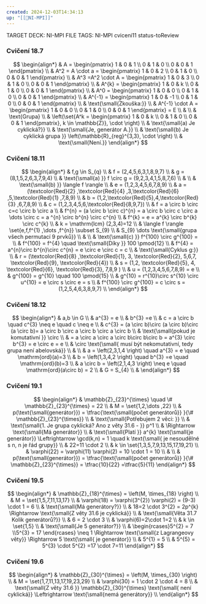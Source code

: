 ```yaml
---
created: 2024-12-03T14:34:13
up: "[[📖NI-MPI]]"
---
```


TARGET DECK: NI-MPI
FILE TAGS: NI-MPI cviceni11 status-toReview

### Cvičení 18.7
<!-- Latex Equation -->
$$
\begin{align*}
& A = \begin{pmatrix} 1 & 0 & 1 \\ 0 & 1 & 0 \\ 0 & 0 & 1 \end{pmatrix} \\
& A^2 = A \cdot a = \begin{pmatrix} 1 & 0 & 2 \\ 0 & 1 & 0 \\ 0 & 0 & 1 \end{pmatrix}  \\
& A^3 =A^2 \cdot A = \begin{pmatrix} 1 & 0 & 3 \\ 0 & 1 & 0 \\ 0 & 0 & 1 \end{pmatrix}  \\
& A^{k} = \begin{pmatrix} 1 & 0 & k \\ 0 & 1 & 0 \\ 0 & 0 & 1 \end{pmatrix}  \\
& A^0 = \begin{pmatrix} 1 & 0 & 0 \\ 0 & 1 & 0 \\ 0 & 0 & 1 \end{pmatrix}  \\
& A^{-1} = \begin{pmatrix} 1 & 0 & -1 \\ 0 & 1 & 0 \\ 0 & 0 & 1 \end{pmatrix}  \\
& \text{\small{Zkouška:}}  \\
& A^{-1} \cdot A = \begin{pmatrix} 1 & 0 & 0 \\ 0 & 1 & 0 \\ 0 & 0 & 1 \end{pmatrix} = E \\
& \\
& \text{Grupa} \\
& \left(\set{A^k = \begin{pmatrix} 1 & 0 & k \\ 0 & 1 & 0 \\ 0 & 0 & 1 \end{pmatrix}, k \in \mathbb{Z}}, \cdot \right) \\
& \text{\small{a) Je cyklická?}} \\
& \text{\small{Je, generátor A.}} \\
& \text{\small{b) Je cyklická grupa }} \left(\mathbb{R}_{reg}^{3,3}, \cdot \right) \\
& \text{\small{Není.}} 
\end{align*}
$$

### Cvičení 18.11
<!-- Latex Equation -->
$$
\begin{align*}
& f,g \in S_{q} \\
& f = (2,4,5,6,3,1,8,9,7) \\
& g = (8,1,5,2,6,3,7,9,4) \\
& \text{\small{a) }} f \circ g = (9,2,3,4,1,5,8,7,6) \\
& \\
& \text{\small{b) }} \langle f \rangle \\
& e = (1,2,3,4,5,6,7,8,9) \\
& a = (\textcolor{Red}{2} ,\textcolor{Red}{4} ,3,\textcolor{Red}{6} ,5,\textcolor{Red}{1} ,7,8,9) \\
& b = (1,2,\textcolor{Red}{5},4,\textcolor{Red}{3} ,6,7,8,9) \\
& c = (1,2,3,4,5,6,\textcolor{Red}{8,9,7}) \\
& f = a \circ b \circ c=c \circ b \circ a \\
& f^{n} = (a \circ b \circ c)^{n} = a \circ b \circ c \circ a \dots \circ c = a ^{n} \circ b^{n} \circ c^{n}  \\
& f^{k} = e = a^{k} \circ b^{k} \circ c^{k}  \\
& k = \mathrm{lcm} (2,3,4)=12 \\
& \langle f \rangle \set{e,f,f^{1} ,\dots ,f^{n}} \subset S_{9} \\
& S_{9} \dots \text{\small{grupa všech permutací 9 prvků}} \\
& \\
& \text{\small{c) }} f^{100} \circ g^{100} =  \\
& f^{100} = f^{4} \quad \text{\small{Díky }} 100 \pmod{12} \\
& f^{4} = a^{n}\circ b^{n}\circ c^{n} = e \circ e \circ c = c \\
& \text{\small{Cyklus g:}}  \\
& r = (\textcolor{Red}{8} ,\textcolor{Red}{1}, 3, \textcolor{Red}{2}, 5,6,7, \textcolor{Red}{9}, \textcolor{Red}{4}) \\
& s = (1,2, \textcolor{Red}{5}, 4, \textcolor{Red}{6}, \textcolor{Red}{3}, 7,8,9 ) \\
& u = (1,2,3,4,5,6,7,8,9) = e \\
& g^{100} = g^{10} \quad 100 \pmod{15} \\
& g^{10} = r^{10}\circ s^{10} \circ u^{10} = e \circ s \circ e = s \\
& f^{100} \circ g^{100} = c \circ s = (1,2,5,4,6,3,8,9,7) \\
\end{align*}
$$

### Cvičení 18.12
<!-- Latex Equation -->
$$
\begin{align*}
& a,b \in G \\
& a^{3} = e \\
& b^{3} =e \\
& c = a \circ b \quad c^{3} \neq e \quad c \neq e \\
& c^{3} =  (a \circ b)\circ (a \circ b)\circ (a \circ b)= a \circ b \circ a \circ b \circ a \circ b \\
& \text{\small{pokud je komutativní }} \circ \\
& = a \circ a \circ a \circ b\circ b\circ b = a^{3} \circ b^{3} = e \circ e = e  \\
& \circ \text{\small{ musí být nekomutativní, tedy grupa není abelovská}} \\
&  \\
& a = \left(2,3,1,4 \right)  \quad a^{3} = e  \quad \mathrm{ord}(a)=3 \\
& b = \left(1,3,4,2 \right) \quad  b^{3} =e  \quad \mathrm{ord}(b)=3  \\
& a \circ b = \left(2,1,4,3 \right) \neq e  \quad \mathrm{ord}(a\circ b) = 2 \\
& G = S_{4} \\
& 
\end{align*}
$$

### Cvičení 19.1
<!-- Latex Equation -->
$$
\begin{align*}
& \mathbb{Z}_{23}^{\times}  \quad \# \mathbb{Z}_{23}^{\times} = 22 \\
& M = \set{1,2,\dots ,22}  \\
& p(\text{\small{generátor}}) = \tfrac{\text{\small{počet generátorů}} }{\# \mathbb{Z}_{23}^{\times}}  \\
& \text{\small{Potřebujem 2 věci: }}  \\
& \text{\small{1. Je grupa cyklická? Ano z věty 31.6 - }} p^1   \\
& \Rightarrow \text{\small{Má generátor}} \\
& \text{\small{Platí }} a^{k} \text{\small{je generátor}} \Leftrightarrow \gcd(k,n) = 1  \quad k \text{\small{ je nesoudělné s n, n je řád grupy}} \\
& 22=11 \cdot 2 \\
& k \in \set{1,3,5,7,9,13,15,17,19,21}  \\
& \varphi(22) = \varphi(11) \varphi(2) = 10 \cdot 1 = 10 \\
&  \\
&  p(\text{\small{generátor}}) = \tfrac{\text{\small{počet generátorů}} }{\# \mathbb{Z}_{23}^{\times}} = \tfrac{10}{22} =\tfrac{5}{11}
\end{align*}
$$

### Cvičení 19.5
<!-- Latex Equation -->
$$
\begin{align*}
& \mathbb{Z}_{18}^{\times} = \left(M, \times_{18}  \right) \\
& M = \set{1,5,7,11,13,17} \\
& \varphi(18) = \varphi(3^{2}) \varphi(2) = (9-3) \cdot 1 = 6 \\
& \text{\small{Má generátory?}}  \\
& 18=2 \cdot 3^{2} = 2p^{k} \Rightarrow \text{\small{Z věty 31.6 je cyklická}}  \\
& \text{\small{Věta 31.7 Kolik generátorů?}}  \\
& 6 = 2 \cdot 3 \\
& \varphi(6)=2\cdot 1=2 \\
& k \in \set{1,5}  \\
& \text{\small{Je 5 generátor?}}  \\
& \begin{rcases}5^{2} = 7 \\5^{3} = 17 \end{rcases} \neq 1 \Rightarrow \text{\small{z Lagrangeovy věty}} \Rightarrow 5 \text{\small{ je generátor}} \\
& 5^{1} = 5 \\
& 5^{5} = 5^{3} \cdot 5^{2} =17 \cdot 7=11
\end{align*}
$$
### Cvičení 19.6
<!-- Latex Equation -->
$$
\begin{align*}
& \mathbb{Z}_{30}^{\times} = \left(M, \times_{30}  \right) \\
& M = \set{1,7,11,13,17,19,23,29} \\
& \varphi(30) = 1 \cdot 2 \cdot 4 = 8 \\
& \text{\small{Z věty 31.6 }}  \mathbb{Z}_{30}^{\times} \text{\small{ není cyklická}} \Leftrightarrow \text{\small{nemá generátory}} \\
\end{align*}
$$
